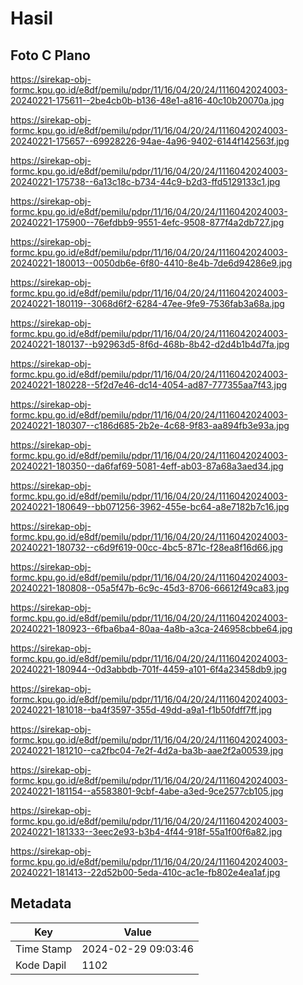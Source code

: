 # Hasil

## Foto C Plano

https://sirekap-obj-formc.kpu.go.id/e8df/pemilu/pdpr/11/16/04/20/24/1116042024003-20240221-175611--2be4cb0b-b136-48e1-a816-40c10b20070a.jpg

https://sirekap-obj-formc.kpu.go.id/e8df/pemilu/pdpr/11/16/04/20/24/1116042024003-20240221-175657--69928226-94ae-4a96-9402-6144f142563f.jpg

https://sirekap-obj-formc.kpu.go.id/e8df/pemilu/pdpr/11/16/04/20/24/1116042024003-20240221-175738--6a13c18c-b734-44c9-b2d3-ffd5129133c1.jpg

https://sirekap-obj-formc.kpu.go.id/e8df/pemilu/pdpr/11/16/04/20/24/1116042024003-20240221-175900--76efdbb9-9551-4efc-9508-877f4a2db727.jpg

https://sirekap-obj-formc.kpu.go.id/e8df/pemilu/pdpr/11/16/04/20/24/1116042024003-20240221-180013--0050db6e-6f80-4410-8e4b-7de6d94286e9.jpg

https://sirekap-obj-formc.kpu.go.id/e8df/pemilu/pdpr/11/16/04/20/24/1116042024003-20240221-180119--3068d6f2-6284-47ee-9fe9-7536fab3a68a.jpg

https://sirekap-obj-formc.kpu.go.id/e8df/pemilu/pdpr/11/16/04/20/24/1116042024003-20240221-180137--b92963d5-8f6d-468b-8b42-d2d4b1b4d7fa.jpg

https://sirekap-obj-formc.kpu.go.id/e8df/pemilu/pdpr/11/16/04/20/24/1116042024003-20240221-180228--5f2d7e46-dc14-4054-ad87-777355aa7f43.jpg

https://sirekap-obj-formc.kpu.go.id/e8df/pemilu/pdpr/11/16/04/20/24/1116042024003-20240221-180307--c186d685-2b2e-4c68-9f83-aa894fb3e93a.jpg

https://sirekap-obj-formc.kpu.go.id/e8df/pemilu/pdpr/11/16/04/20/24/1116042024003-20240221-180350--da6faf69-5081-4eff-ab03-87a68a3aed34.jpg

https://sirekap-obj-formc.kpu.go.id/e8df/pemilu/pdpr/11/16/04/20/24/1116042024003-20240221-180649--bb071256-3962-455e-bc64-a8e7182b7c16.jpg

https://sirekap-obj-formc.kpu.go.id/e8df/pemilu/pdpr/11/16/04/20/24/1116042024003-20240221-180732--c6d9f619-00cc-4bc5-871c-f28ea8f16d66.jpg

https://sirekap-obj-formc.kpu.go.id/e8df/pemilu/pdpr/11/16/04/20/24/1116042024003-20240221-180808--05a5f47b-6c9c-45d3-8706-66612f49ca83.jpg

https://sirekap-obj-formc.kpu.go.id/e8df/pemilu/pdpr/11/16/04/20/24/1116042024003-20240221-180923--6fba6ba4-80aa-4a8b-a3ca-246958cbbe64.jpg

https://sirekap-obj-formc.kpu.go.id/e8df/pemilu/pdpr/11/16/04/20/24/1116042024003-20240221-180944--0d3abbdb-701f-4459-a101-6f4a23458db9.jpg

https://sirekap-obj-formc.kpu.go.id/e8df/pemilu/pdpr/11/16/04/20/24/1116042024003-20240221-181018--ba4f3597-355d-49dd-a9a1-f1b50fdff7ff.jpg

https://sirekap-obj-formc.kpu.go.id/e8df/pemilu/pdpr/11/16/04/20/24/1116042024003-20240221-181210--ca2fbc04-7e2f-4d2a-ba3b-aae2f2a00539.jpg

https://sirekap-obj-formc.kpu.go.id/e8df/pemilu/pdpr/11/16/04/20/24/1116042024003-20240221-181154--a5583801-9cbf-4abe-a3ed-9ce2577cb105.jpg

https://sirekap-obj-formc.kpu.go.id/e8df/pemilu/pdpr/11/16/04/20/24/1116042024003-20240221-181333--3eec2e93-b3b4-4f44-918f-55a1f00f6a82.jpg

https://sirekap-obj-formc.kpu.go.id/e8df/pemilu/pdpr/11/16/04/20/24/1116042024003-20240221-181413--22d52b00-5eda-410c-ac1e-fb802e4ea1af.jpg


## Metadata

| Key        | Value               |
| ---------- | ------------------- |
| Time Stamp | 2024-02-29 09:03:46 |
| Kode Dapil | 1102                |



